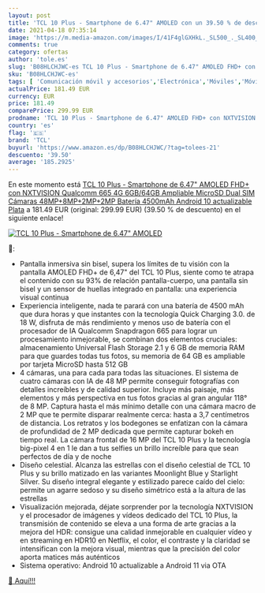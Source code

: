 ```yaml
---
layout: post
title: 'TCL 10 Plus - Smartphone de 6.47" AMOLED con un 39.50 % de descuento'
date: 2021-04-18 07:35:14
image: 'https://m.media-amazon.com/images/I/41F4glGXHkL._SL500_._SL400_.jpg'
comments: true
category: ofertas
author: 'tole.es'
slug: 'B08HLCHJWC-es TCL 10 Plus - Smartphone de 6.47" AMOLED FHD+ con...'
sku: 'B08HLCHJWC-es'
tags: [ 'Comunicación móvil y accesorios','Electrónica','Móviles','Móviles y smartphones libres','android','tcl', ]
actualPrice: 181.49 EUR
currency: EUR
price: 181.49
comparePrice: 299.99 EUR
prodname: 'TCL 10 Plus - Smartphone de 6.47" AMOLED FHD+ con NXTVISION  Qualcomm 665 4G  6GB/64GB Ampliable MicroSD  Dual SIM  Cámaras 48MP+8MP+2MP+2MP  Batería 4500mAh  Android 10 actualizable  Plata'
country: 'es'
flag: '🇪🇸'
brand: 'TCL'
buyurl: 'https://www.amazon.es/dp/B08HLCHJWC/?tag=tolees-21'
descuento: '39.50'
average: '185.2925'
---
```


En este momento está [TCL 10 Plus - Smartphone de 6.47" AMOLED FHD+ con NXTVISION  Qualcomm 665 4G  6GB/64GB Ampliable MicroSD  Dual SIM  Cámaras 48MP+8MP+2MP+2MP  Batería 4500mAh  Android 10 actualizable  Plata](https://www.amazon.es/dp/B08HLCHJWC/?tag=tolees-21) a 181.49 EUR (original: 299.99 EUR) (39.50 %  de descuento) en el siguiente enlace!

[![TCL 10 Plus - Smartphone de 6.47" AMOLED](https://m.media-amazon.com/images/I/41F4glGXHkL._SL500_._SL400_.jpg)](https://www.amazon.es/dp/B08HLCHJWC/?tag=tolees-21)

🔎:

- Pantalla inmersiva sin bisel, supera los límites de tu visión con la pantalla AMOLED FHD+ de 6,47" del TCL 10 Plus, siente como te atrapa el contenido con su 93% de relación pantalla-cuerpo, una pantalla sin bisel y un sensor de huellas integrado en pantalla: una experiencia visual continua
- Experiencia inteligente, nada te parará con una batería de 4500 mAh que dura horas y que instantes con la tecnología Quick Charging 3.0. de 18 W, disfruta de más rendimiento y menos uso de batería con el procesador de IA Qualcomm Snapdragon 665 para lograr un procesamiento inmejorable, se combinan dos elementos cruciales: almacenamiento Universal Flash Storage 2.1 y 6 GB de memoria RAM para que guardes todas tus fotos, su memoria de 64 GB es ampliable por tarjeta MicroSD hasta 512 GB
- 4 cámaras, una para cada para todas las situaciones. El sistema de cuatro cámaras con IA de 48 MP permite conseguir fotografías con detalles increíbles y de calidad superior. Incluye más paisaje, más elementos y más perspectiva en tus fotos gracias al gran angular 118° de 8 MP. Captura hasta el más mínimo detalle con una cámara macro de 2 MP que te permite disparar realmente cerca: hasta a 3,7 centímetros de distancia. Los retratos y los bodegones se enfatizan con la cámara de profundidad de 2 MP dedicada que permite capturar bokeh en tiempo real. La cámara frontal de 16 MP del TCL 10 Plus y la tecnología big-pixel 4 en 1 le dan a tus selfies un brillo increíble para que sean perfectos de día y de noche
- Diseño celestial. Alcanza las estrellas con el diseño celestial de TCL 10 Plus y su brillo matizado en las variantes Moonlight Blue y Starlight Silver. Su diseño integral elegante y estilizado parece caído del cielo: permite un agarre sedoso y su diseño simétrico está a la altura de las estrellas
- Visualización mejorada, déjate sorprender por la tecnología NXTVISION y el procesador de imágenes y vídeos dedicado del TCL 10 Plus, la transmisión de contenido se eleva a una forma de arte gracias a la mejora del HDR: consigue una calidad inmejorable en cualquier vídeo y en streaming en HDR10 en Netflix, el color, el contraste y la claridad se intensifican con la mejora visual, mientras que la precisión del color aporta matices más auténticos
- Sistema operativo: Android 10 actualizable a Android 11 via OTA

[🛒 Aquí!!!](https://www.amazon.es/dp/B08HLCHJWC/?tag=tolees-21)
